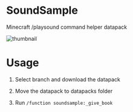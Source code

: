 # SoundSample

Minecraft /playsound command helper datapack

![thumbnail](https://pbs.twimg.com/media/EdwoTVOUMAAjyWt?format=png&name=small)

# Usage

1. Select branch and download the datapack

2. Move the datapack to datapacks folder

3. Run `/function soundsample:_give_book`
